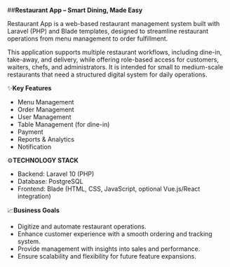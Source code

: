 ##**Restaurant App – Smart Dining, Made Easy**

Restaurant App is a web-based restaurant management system built with Laravel (PHP) and Blade templates, designed to streamline restaurant operations from menu management to order fulfillment.

This application supports multiple restaurant workflows, including dine-in, take-away, and delivery, while offering role-based access for customers, waiters, chefs, and administrators. It is intended for small to medium-scale restaurants that need a structured digital system for daily operations.

✨**Key Features**
- Menu Management
- Order Management
- User Management
- Table Management (for dine-in)
- Payment
- Reports & Analytics
- Notification

⚙️**TECHNOLOGY STACK**
- Backend: Laravel 10 (PHP)
- Database: PostgreSQL
- Frontend: Blade (HTML, CSS, JavaScript, optional Vue.js/React integration)

📈**Business Goals**
- Digitize and automate restaurant operations.
- Enhance customer experience with a smooth ordering and tracking system.
- Provide management with insights into sales and performance.
- Ensure scalability and flexibility for future feature expansions.
